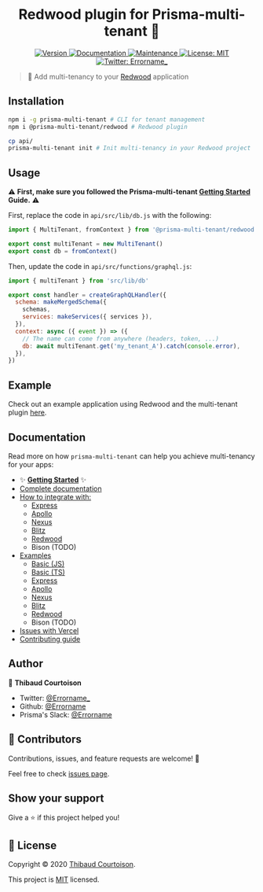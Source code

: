 <h1 align="center">Redwood plugin for Prisma-multi-tenant 🧭</h1>
<p align="center">
  <a href="https://www.npmjs.com/package/@prisma-multi-tenant/redwood">
    <img alt="Version" src="https://img.shields.io/npm/v/@prisma-multi-tenant/redwood.svg">
  </a>
  <a href="https://github.com/Errorname/prisma-multi-tenant#readme">
    <img alt="Documentation" src="https://img.shields.io/badge/documentation-yes-brightgreen.svg" target="_blank" />
  </a>
  <a href="https://github.com/Errorname/prisma-multi-tenant/graphs/commit-activity">
    <img alt="Maintenance" src="https://img.shields.io/badge/Maintained%3F-yes-green.svg" target="_blank" />
  </a>
  <a href="https://github.com/Errorname/prisma-multi-tenant/blob/master/LICENSE">
    <img alt="License: MIT" src="https://img.shields.io/badge/License-MIT-yellow.svg" target="_blank" />
  </a>
  <a href="https://twitter.com/Errorname_">
    <img alt="Twitter: Errorname_" src="https://img.shields.io/twitter/follow/Errorname_.svg?style=social" target="_blank" />
  </a>
</p>

> 🧭 Add multi-tenancy to your [Redwood](https://redwoodjs.com/) application

## Installation

```sh
npm i -g prisma-multi-tenant # CLI for tenant management
npm i @prisma-multi-tenant/redwood # Redwood plugin

cp api/
prisma-multi-tenant init # Init multi-tenancy in your Redwood project
```

## Usage

⚠️ **First, make sure you followed the Prisma-multi-tenant [Getting Started](https://github.com/Errorname/prisma-multi-tenant/blob/master/docs/Getting_Started.md) Guide.** ⚠️

First, replace the code in `api/src/lib/db.js` with the following:

```js
import { MultiTenant, fromContext } from '@prisma-multi-tenant/redwood'

export const multiTenant = new MultiTenant()
export const db = fromContext()
```

Then, update the code in `api/src/functions/graphql.js`:

```js
import { multiTenant } from 'src/lib/db'

export const handler = createGraphQLHandler({
  schema: makeMergedSchema({
    schemas,
    services: makeServices({ services }),
  }),
  context: async ({ event }) => ({
    // The name can come from anywhere (headers, token, ...)
    db: await multiTenant.get('my_tenant_A').catch(console.error),
  }),
})
```

## Example

Check out an example application using Redwood and the multi-tenant plugin [here](https://github.com/Errorname/prisma-multi-tenant/tree/master/docs/examples/redwood).

## Documentation

Read more on how `prisma-multi-tenant` can help you achieve multi-tenancy for your apps:

- ✨ [**Getting Started**](/docs/Getting_Started.md) ✨
- [Complete documentation](/docs/Complete_Documentation.md)
- [How to integrate with:](/docs/integrations)
  - [Express](/docs/integrations/Express.md)
  - [Apollo](/docs/integrations/Apollo.md)
  - [Nexus](/docs/integrations/Nexus.md)
  - [Blitz](/docs/integrations/Blitz.md)
  - [Redwood](/docs/integrations/Redwood.md)
  - Bison (TODO)
- [Examples](/docs/examples)
  - [Basic (JS)](/docs/examples/basic-js)
  - [Basic (TS)](/docs/examples/basic-ts)
  - [Express](/docs/examples/express)
  - [Apollo](/docs/examples/apollo)
  - [Nexus](/docs/examples/nexus)
  - [Blitz](/docs/examples/blitz)
  - [Redwood](/docs/examples/redwood)
  - Bison (TODO)
- [Issues with Vercel](/docs/Vercel.md)
- [Contributing guide](/docs/Contributing_Guide.md)

## Author

👤 **Thibaud Courtoison**

- Twitter: [@Errorname\_](https://twitter.com/Errorname_)
- Github: [@Errorname](https://github.com/Errorname)
- Prisma's Slack: [@Errorname](https://slack.prisma.io/)

## 🤝 Contributors

Contributions, issues, and feature requests are welcome! 🙌

Feel free to check [issues page](https://github.com/Errorname/prisma-multi-tenant/issues).

## Show your support

Give a ⭐️ if this project helped you!

## 📝 License

Copyright © 2020 [Thibaud Courtoison](https://github.com/Errorname).

This project is [MIT](https://github.com/Errorname/prisma-multi-tenant/blob/master/LICENSE) licensed.
